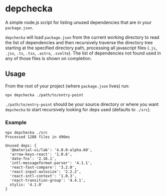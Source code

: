 # depchecka
A simple node.js script for listing unused dependencies that are in your `package.json`.

`depchecka` will load `package.json` from the current working directory to read the list of dependencies and then recursively traverse the directory tree starting at the specified directory path, processing all javascript files (`.js`, `.jsx`, `.ts`, `.tsx`, `.astro`, `.svelte`). The list of dependencies not found used in any of those files is shown on completion.

## Usage
From the root of your project (where `package.json` lives) run:
```
npx depchecka ./path/to/entry-point
```

`./path/to/entry-point` should be your source directory or where you want `depchecka` to start recursively looking for deps used (defaults to `./src`).

### Example
```
npx depchecka ./src
Processed 1288 files in 496ms

Unused deps: {
  '@material-ui/lab': '4.0.0-alpha.60',
  'arrow-keys-react': '1.0.6',
  'date-fns': '2.16.1',
  'intl-messageformat-parser': '4.1.1',
  'react-fast-compare': '3.2.0',
  'react-input-autosize': '2.2.2',
  'react-intl-context': '1.0.3',
  'react-transition-group': '4.4.1',
  stylis: '4.1.0'
}
```
